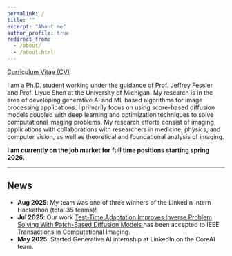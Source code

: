 ```yaml
---
permalink: /
title: ""
excerpt: "About me"
author_profile: true
redirect_from: 
  - /about/
  - /about.html
---
```


[Curriculum Vitae (CV)](https://jasonhu4.github.io/jason_hu_cv.pdf)

I am a Ph.D. student working under the guidance of Prof. Jeffrey Fessler and Prof. Liyue Shen at the University of Michigan. My research is in the area of developing generative AI and ML based algorithms for image processing applications. I primarily focus on using score-based diffusion models coupled with deep learning and optimization techniques to solve computational imaging problems. My research efforts consist of imaging applications with collaborations with researchers in medicine, physics, and computer vision, as well as theoretical and foundational analysis of imaging.


**I am currently on the job market for full time positions starting spring 2026.**

---

## News
- **Aug 2025**: My team was one of three winners of the LinkedIn Intern Hackathon (total 35 teams)!
- **Jul 2025**: Our work [Test-Time Adaptation Improves Inverse Problem Solving With Patch-Based Diffusion Models
](https://ieeexplore.ieee.org/document/11074715) has been accepted to IEEE Transactions in Computational Imaging.
- **May 2025**: Started Generative AI internship at LinkedIn on the CoreAI team. 
